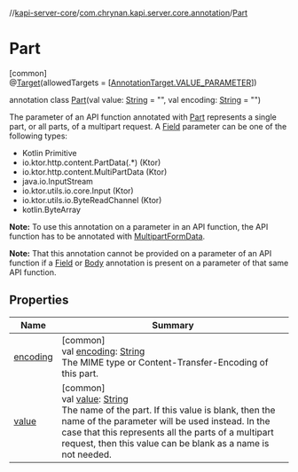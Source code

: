 //[kapi-server-core](../../../index.md)/[com.chrynan.kapi.server.core.annotation](../index.md)/[Part](index.md)

# Part

[common]\
@[Target](https://kotlinlang.org/api/latest/jvm/stdlib/kotlin.annotation/-target/index.html)(allowedTargets = [[AnnotationTarget.VALUE_PARAMETER](https://kotlinlang.org/api/latest/jvm/stdlib/kotlin.annotation/-annotation-target/-v-a-l-u-e_-p-a-r-a-m-e-t-e-r/index.html)])

annotation class [Part](index.md)(val value: [String](https://kotlinlang.org/api/latest/jvm/stdlib/kotlin/-string/index.html) = &quot;&quot;, val encoding: [String](https://kotlinlang.org/api/latest/jvm/stdlib/kotlin/-string/index.html) = &quot;&quot;)

The parameter of an API function annotated with [Part](index.md) represents a single part, or all parts, of a multipart request. A [Field](../-field/index.md) parameter can be one of the following types:

- 
   Kotlin Primitive
- 
   io.ktor.http.content.PartData(.*) (Ktor)
- 
   io.ktor.http.content.MultiPartData (Ktor)
- 
   java.io.InputStream
- 
   io.ktor.utils.io.core.Input (Ktor)
- 
   io.ktor.utils.io.ByteReadChannel (Ktor)
- 
   kotlin.ByteArray

**Note:** To use this annotation on a parameter in an API function, the API function has to be annotated with [MultipartFormData](../-multipart-form-data/index.md).

**Note:** That this annotation cannot be provided on a parameter of an API function if a [Field](../-field/index.md) or [Body](../-body/index.md) annotation is present on a parameter of that same API function.

## Properties

| Name | Summary |
|---|---|
| [encoding](encoding.md) | [common]<br>val [encoding](encoding.md): [String](https://kotlinlang.org/api/latest/jvm/stdlib/kotlin/-string/index.html)<br>The MIME type or Content-Transfer-Encoding of this part. |
| [value](value.md) | [common]<br>val [value](value.md): [String](https://kotlinlang.org/api/latest/jvm/stdlib/kotlin/-string/index.html)<br>The name of the part. If this value is blank, then the name of the parameter will be used instead. In the case that this represents all the parts of a multipart request, then this value can be blank as a name is not needed. |
